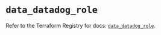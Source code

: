 # `data_datadog_role`

Refer to the Terraform Registry for docs: [`data_datadog_role`](https://registry.terraform.io/providers/datadog/datadog/3.60.1/docs/data-sources/role).
